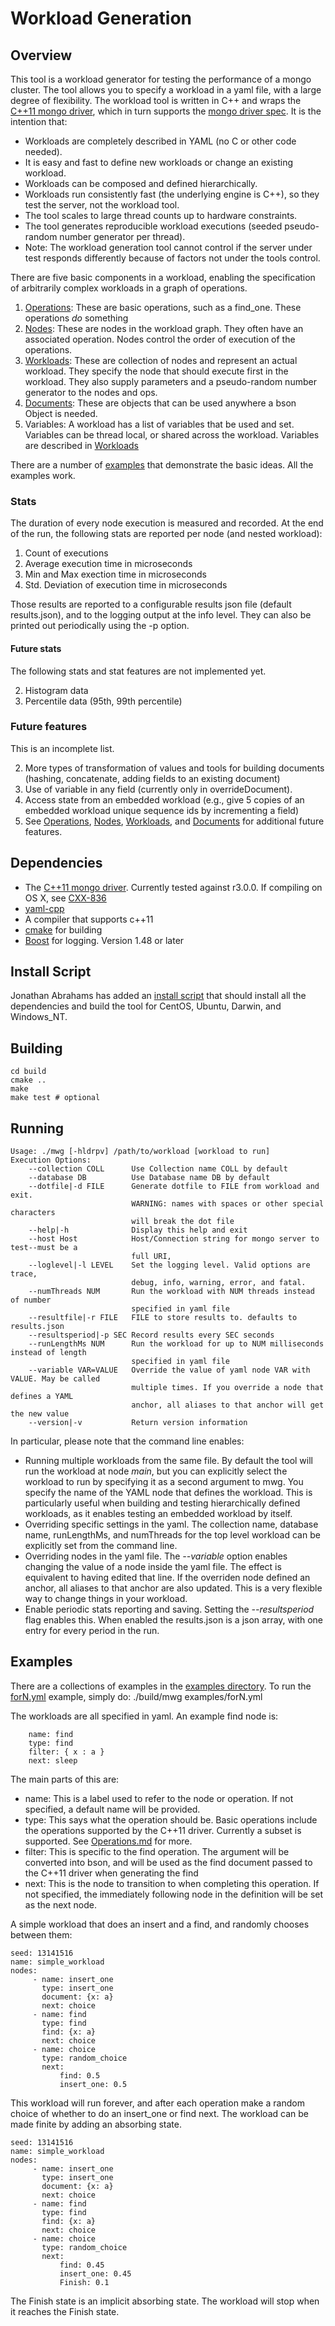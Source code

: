 Workload Generation
===================

Overview
--------

This tool is a workload generator for testing the performance of
a mongo cluster. The tool allows you to specify a workload in a yaml file, with
a large degree of flexibility. The workload tool is written in C++ and
wraps the
[C++11 mongo driver](https://github.com/mongodb/mongo-cxx-driver/tree/master),
which in turn supports the
[mongo driver spec](https://github.com/mongodb/specifications/blob/master/source/crud/crud.rst). It
is the intention that:

* Workloads are completely described in YAML (no C or other code
  needed).
* It is easy and fast to define new workloads or change an existing workload.
* Workloads can be composed and defined hierarchically.
* Workloads run consistently fast (the underlying engine is C++), so they test the
  server, not the workload tool.
* The tool scales to large thread counts up to hardware constraints.
* The tool generates reproducible workload executions (seeded pseudo-random number
generator per thread).
 * Note: The workload generation tool cannot control if the server
under test responds differently because of factors not under the tools
control.

There are five basic components in a workload, enabling the
specification of arbitrarily complex workloads in a graph of
operations.

1. [Operations](Operations.md): These are basic operations, such as a find_one. These
   operations *do* something
2. [Nodes](Nodes.md): These are nodes in the workload graph. They often have an
   associated operation. Nodes control the order of execution of the
   operations.
3. [Workloads](Workloads.md): These are collection of nodes and represent an actual
   workload. They specify the node that should execute first in the
   workload. They also supply parameters and a pseudo-random number
   generator to the nodes and ops.
4. [Documents](Documents.md): These are objects that can be used anywhere a bson
   Object is needed.
5. Variables: A workload has a list of variables that be used and
   set. Variables can be thread local, or shared across the
   workload. Variables are described in [Workloads](Workloads.md)

There are a number of [examples](examples/README.md) that demonstrate
the basic ideas. All the examples work.

### Stats

The duration of every node execution is measured and recorded. At the
end of the run, the following stats are reported per node (and nested
workload):

1. Count of executions
2. Average execution time in microseconds
3. Min and Max exection time in microseconds
4. Std. Deviation of execution time in microseconds

Those results are reported to a configurable results json file
(default results.json), and to the logging output at the info
level. They can also be printed out periodically using the -p option.

#### Future stats

The following stats and stat features are not implemented yet.

2. Histogram data
3. Percentile data (95th, 99th percentile)

### Future features
This is an incomplete list.

2. More types of transformation of values and tools for building
   documents (hashing, concatenate, adding fields to an existing document)
3. Use of variable in any field (currently only in overrideDocument).
4. Access state from an embedded workload (e.g., give 5 copies of an
   embedded workload unique sequence ids by incrementing a field)
5. See [Operations](Operations.md), [Nodes](Nodes.md),
   [Workloads](Workloads.md), and [Documents](Documents.md) for
   additional future features.

Dependencies
------------
* The
  [C++11 mongo driver](https://github.com/mongodb/mongo-cxx-driver/tree/master). Currently
  tested against r3.0.0. If compiling on OS X, see [CXX-836](https://jira.mongodb.org/browse/CXX-836)
* [yaml-cpp](https://github.com/jbeder/yaml-cpp)
* A compiler that supports c++11
* [cmake](http://www.cmake.org/) for building
* [Boost](http://www.boost.org/) for logging. Version 1.48 or later

Install Script
--------------

Jonathan Abrahams has added an [install script](install.sh) that
should install all the dependencies and build the tool for CentOS,
Ubuntu, Darwin, and Windows_NT.

Building
--------

    cd build
    cmake ..
    make
    make test # optional

Running
-------

    Usage: ./mwg [-hldrpv] /path/to/workload [workload to run]
    Execution Options:
    	--collection COLL      Use Collection name COLL by default
    	--database DB          Use Database name DB by default
    	--dotfile|-d FILE      Generate dotfile to FILE from workload and exit.
    	                       WARNING: names with spaces or other special characters
    	                       will break the dot file
    	--help|-h              Display this help and exit
    	--host Host            Host/Connection string for mongo server to test--must be a
    	                       full URI,
    	--loglevel|-l LEVEL    Set the logging level. Valid options are trace,
    	                       debug, info, warning, error, and fatal.
    	--numThreads NUM       Run the workload with NUM threads instead of number
    	                       specified in yaml file
    	--resultfile|-r FILE   FILE to store results to. defaults to results.json
    	--resultsperiod|-p SEC Record results every SEC seconds
    	--runLengthMs NUM      Run the workload for up to NUM milliseconds instead of length
    	                       specified in yaml file
    	--variable VAR=VALUE   Override the value of yaml node VAR with VALUE. May be called
    	                       multiple times. If you override a node that defines a YAML
    	                       anchor, all aliases to that anchor will get the new value
    	--version|-v           Return version information

In particular, please note that the command line enables:

* Running multiple workloads from the same file. By default the tool
  will run the workload at node _main_, but you can explicitly select
  the workload to run by specifying it as a second argument to
  mwg. You specify the name of the YAML node that defines the
  workload. This is particularly useful when building and testing
  hierarchically defined workloads, as it enables testing an embedded
  workload by itself.
* Overriding specific settings in the yaml. The collection name, database name,
  runLengthMs, and numThreads for the top level workload can be
  explicitly set from the command line.
* Overriding nodes in the yaml file. The _--variable_ option enables
  changing the value of a node inside the yaml file. The effect is
  equivalent to having edited that line. If the overriden node defined
  an anchor, all aliases to that anchor are also updated. This is a
  very flexible way to change things in your workload.
* Enable periodic stats reporting and saving. Setting the
  _--resultsperiod_ flag enables this. When enabled the results.json
  is a json array, with one entry for every period in the run.

Examples
--------

There are a collections of examples in the [examples directory](examples/). To run
the [forN.yml](examples/forN.yml) example, simply do:
    ./build/mwg examples/forN.yml

The workloads are all specified in yaml. An example find node is:

        name: find
        type: find
        filter: { x : a }
        next: sleep

The main parts of this are:

* name: This is a label used to refer to the node or operation. If not
  specified, a default name will be provided.
* type: This says what the operation should be. Basic operations
  include the operations supported by the C++11 driver. Currently a
  subset is supported. See [Operations.md](Operations.md) for more.
* filter: This is specific to the find operation. The argument will be
  converted into bson, and will be used as the find document passed
  to the C++11 driver when generating the find
* next: This is the node to transition to when completing this
  operation. If not specified, the immediately following node in the
  definition will be set as the next node.

A simple workload that does an insert and a find, and randomly
chooses between them:

    seed: 13141516
    name: simple_workload
    nodes:
         - name: insert_one
           type: insert_one
           document: {x: a}
           next: choice
         - name: find
           type: find
           find: {x: a}
           next: choice
         - name: choice
           type: random_choice
           next:
               find: 0.5
               insert_one: 0.5

This workload will run forever, and after each operation make a random
choice of whether to do an insert_one or find next. The workload can be
made finite by adding an absorbing state.

    seed: 13141516
    name: simple_workload
    nodes:
         - name: insert_one
           type: insert_one
           document: {x: a}
           next: choice
         - name: find
           type: find
           find: {x: a}
           next: choice
         - name: choice
           type: random_choice
           next:
               find: 0.45
               insert_one: 0.45
               Finish: 0.1

The Finish state is an implicit absorbing state. The workload will
stop when it reaches the Finish state.
